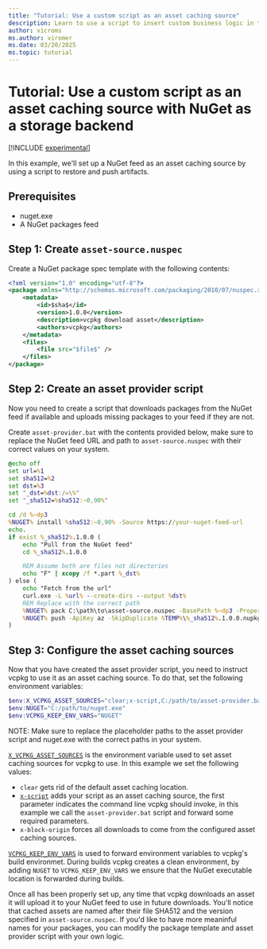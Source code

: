 ```yaml
---
title: "Tutorial: Use a custom script as an asset caching source"
description: Learn to use a script to insert custom business logic in the asset caching process with the x-script provider.
author: vicroms
ms.author: viromer
ms.date: 03/20/2025
ms.topic: tutorial
---
```


# Tutorial: Use a custom script as an asset caching source with NuGet as a storage backend

[!INCLUDE [experimental](../../includes/experimental.md)]

In this example, we'll set up a NuGet feed as an asset caching source by using a script to restore and push artifacts.

## Prerequisites

* nuget.exe
* A NuGet packages feed

## Step 1: Create `asset-source.nuspec`

Create a NuGet package spec template with the following contents:

```xml
<?xml version="1.0" encoding="utf-8"?>
<package xmlns="http://schemas.microsoft.com/packaging/2010/07/nuspec.xsd">
    <metadata>
        <id>$sha$</id>
        <version>1.0.0</version>
        <description>vcpkg download asset</description>
        <authors>vcpkg</authors>
    </metadata>
    <files>
        <file src="$file$" />
    </files>
</package>
```

## Step 2: Create an asset provider script

Now you need to create a script that downloads packages from the NuGet feed if available and uploads
missing packages to your feed if they are not.

Create `asset-provider.bat` with the contents provided below, make sure to replace the NuGet feed URL and path to `asset-source.nuspec` with their correct values on your system.

```bat
@echo off
set url=%1
set sha512=%2
set dst=%3
set "_dst=%dst:/=\%"
set "_sha512=%sha512:~0,90%"

cd /d %~dp3
%NUGET% install %sha512:~0,90% -Source https://your-nuget-feed-url
echo.
if exist %_sha512%.1.0.0 (
    echo "Pull from the NuGet feed"
    cd %_sha512%.1.0.0

    REM Assume both are files not directories
    echo "F" | xcopy /f *.part %_dst%
) else (
    echo "Fetch from the url"
    curl.exe -L %url% --create-dirs --output %dst%
    REM Replace with the correct path
    %NUGET% pack C:\path\to\asset-source.nuspec -BasePath %~dp3 -Properties "sha=%_sha512%;file=%dst%" -OutputDirectory %TEMP%
    %NUGET% push -ApiKey az -SkipDuplicate %TEMP%\%_sha512%.1.0.0.nupkg -Source https://your-nuget-feed-url
)
```

## Step 3: Configure the asset caching sources

Now that you have created the asset provider script, you need to instruct vcpkg to use it as an
asset caching source. To do that, set the following environment variables:

```powershell
$env:X_VCPKG_ASSET_SOURCES="clear;x-script,C:/path/to/asset-provider.bat {url} {sha512} {dst};x-block-origin"
$env:NUGET="C:/path/to/nuget.exe"
$env:VCPKG_KEEP_ENV_VARS="NUGET"
```

NOTE: Make sure to replace the placeholder paths to the asset provider script and nuget.exe with the correct paths in your system.

[`X_VCPKG_ASSET_SOURCES`](../users/config-environment.md#x_vcpkg_asset_sources) is the environment variable used to set asset caching sources for vcpkg to use. In this example we set the following values:

* `clear` gets rid of the default asset caching location.
* [`x-script`](../users/assetcaching.md#x-script) adds your script as an asset caching source, the first parameter indicates the command line vcpkg should invoke, in this example we call the `asset-provider.bat` script and forward some required parameters.
* `x-block-origin` forces all downloads to come from the configured asset caching sources.

[`VCPKG_KEEP_ENV_VARS`](../users/config-environment.md) is used to forward environment variables to
vcpkg's build environmet. During builds vcpkg creates a clean environment, by adding `NUGET` to
`VCPKG_KEEP_ENV_VARS` we ensure that the NuGet executable location is forwarded during builds.

Once all has been properly set up, any time that vcpkg downloads an asset it will upload it to your
NuGet feed to use in future downloads. You'll notice that cached assets are named after their file
SHA512 and the version specified in `asset-source.nuspec`. If you'd like to have more meaninful
names for your packages, you can modify the package template and asset provider script with your own logic.
